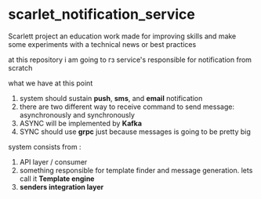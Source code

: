 # scarlet_notification_service
Scarlett project an education work made for improving skills and make some experiments with a technical news or best practices

at this repository i am going to гз service's responsible for notification from scratch 

what we have at this point
1) system should sustain **push**, **sms**, and **email** notification
2) there are two different way to receive command to send message: asynchronously and synchronously
3) ASYNC will be implemented by **Kafka**
4) SYNC should use **grpc** just because messages is going to be pretty big


system consists from :
1) API layer / consumer
2) something responsible for template finder and message generation. lets call it **Template engine**
3) **senders integration layer**
